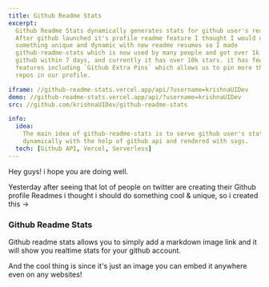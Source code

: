 ```yaml
---
title: Github Readme Stats
excerpt:
  Github Readme Stats dynamically generates stats for github user's readmes,
  After github launched it's profile readme feature I thought I would do
  something unique and dynamic with new readme resumes so I made
  github-readme-stats which is now used by many people and got over 1k stars on
  github within 7 days, and currently it has over 10k stars. it has few cool
  features including `Github Extra Pins` which allows us to pin more that 6
  repos in our profile.

iframe: //github-readme-stats.vercel.app/api/?username=krishnaUIDev
demo: //github-readme-stats.vercel.app/api/?username=krishnaUIDev
src: //github.com/krishnaUIDev/github-readme-stats

info:
  idea:
    The main idea of github-readme-stats is to serve github user's stats
    dynamically with the help of github api and rendered with svgs.
  tech: [Github API, Vercel, Serverless]
---
```


Hey guys! i hope you are doing well.

Yesterday after seeing that lot of people on twitter are creating their Github
profile Readmes i thought i should do something cool & unique, so i created this
->

### Github Readme Stats

Github readme stats allows you to simply add a markdown image link and it will
show you realtime stats for your github account.

And the cool thing is since it's just an image you can embed it anywhere even on
any websites!
